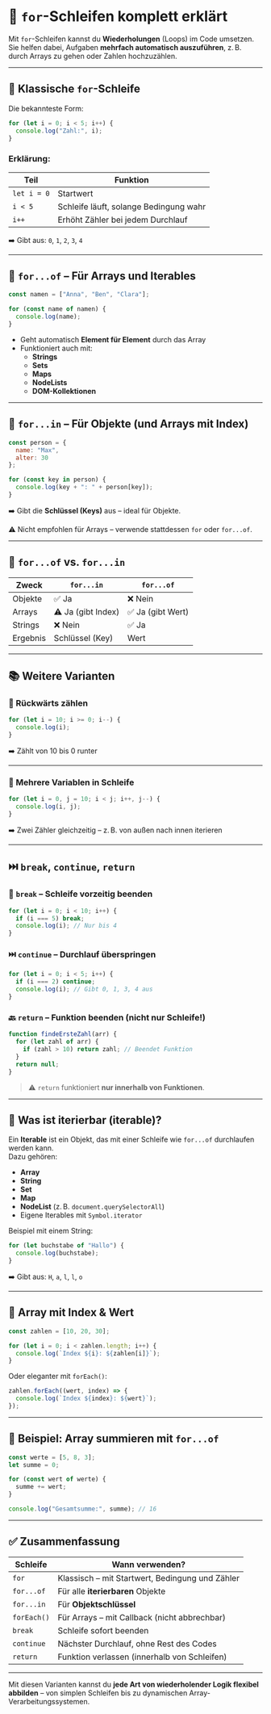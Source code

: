 # 🔁 `for`-Schleifen komplett erklärt

Mit `for`-Schleifen kannst du **Wiederholungen** (Loops) im Code umsetzen. Sie helfen dabei, Aufgaben **mehrfach automatisch auszuführen**, z. B. durch Arrays zu gehen oder Zahlen hochzuzählen.

---

## 🧩 Klassische `for`-Schleife

Die bekannteste Form:

```js
for (let i = 0; i < 5; i++) {
  console.log("Zahl:", i);
}
```

### Erklärung:

| Teil         | Funktion                                  |
|--------------|-------------------------------------------|
| `let i = 0`  | Startwert                                 |
| `i < 5`      | Schleife läuft, solange Bedingung wahr    |
| `i++`        | Erhöht Zähler bei jedem Durchlauf         |

➡️ Gibt aus: `0`, `1`, `2`, `3`, `4`

---

## 🔄 `for...of` – Für Arrays und Iterables

```js
const namen = ["Anna", "Ben", "Clara"];

for (const name of namen) {
  console.log(name);
}
```

- Geht automatisch **Element für Element** durch das Array
- Funktioniert auch mit:
  - **Strings**
  - **Sets**
  - **Maps**
  - **NodeLists**
  - **DOM-Kollektionen**

---

## 🔄 `for...in` – Für Objekte (und Arrays mit Index)

```js
const person = {
  name: "Max",
  alter: 30
};

for (const key in person) {
  console.log(key + ": " + person[key]);
}
```

➡️ Gibt die **Schlüssel (Keys)** aus – ideal für Objekte.

⚠️ Nicht empfohlen für Arrays – verwende stattdessen `for` oder `for...of`.

---

## 🧠 `for...of` vs. `for...in`

| Zweck       | `for...in`             | `for...of`                     |
|-------------|------------------------|--------------------------------|
| Objekte     | ✅ Ja                   | ❌ Nein                        |
| Arrays      | ⚠️ Ja (gibt Index)     | ✅ Ja (gibt Wert)              |
| Strings     | ❌ Nein                | ✅ Ja                          |
| Ergebnis    | Schlüssel (Key)        | Wert                           |

---

## 📚 Weitere Varianten

### 🔁 Rückwärts zählen

```js
for (let i = 10; i >= 0; i--) {
  console.log(i);
}
```

➡️ Zählt von 10 bis 0 runter

---

### 🔁 Mehrere Variablen in Schleife

```js
for (let i = 0, j = 10; i < j; i++, j--) {
  console.log(i, j);
}
```

➡️ Zwei Zähler gleichzeitig – z. B. von außen nach innen iterieren

---

## ⏭️ `break`, `continue`, `return`

### 🔨 `break` – Schleife vorzeitig beenden

```js
for (let i = 0; i < 10; i++) {
  if (i === 5) break;
  console.log(i); // Nur bis 4
}
```

### ⏭️ `continue` – Durchlauf überspringen

```js
for (let i = 0; i < 5; i++) {
  if (i === 2) continue;
  console.log(i); // Gibt 0, 1, 3, 4 aus
}
```

### 🔙 `return` – Funktion beenden (nicht nur Schleife!)

```js
function findeErsteZahl(arr) {
  for (let zahl of arr) {
    if (zahl > 10) return zahl; // Beendet Funktion
  }
  return null;
}
```

> ⚠️ `return` funktioniert **nur innerhalb von Funktionen**.

---

## 🧶 Was ist iterierbar (iterable)?

Ein **Iterable** ist ein Objekt, das mit einer Schleife wie `for...of` durchlaufen werden kann.  
Dazu gehören:

- **Array**
- **String**
- **Set**
- **Map**
- **NodeList** (z. B. `document.querySelectorAll`)
- Eigene Iterables mit `Symbol.iterator`

Beispiel mit einem String:

```js
for (let buchstabe of "Hallo") {
  console.log(buchstabe);
}
```

➡️ Gibt aus: `H`, `a`, `l`, `l`, `o`

---

## 🔁 Array mit Index & Wert

```js
const zahlen = [10, 20, 30];

for (let i = 0; i < zahlen.length; i++) {
  console.log(`Index ${i}: ${zahlen[i]}`);
}
```

Oder eleganter mit `forEach()`:

```js
zahlen.forEach((wert, index) => {
  console.log(`Index ${index}: ${wert}`);
});
```

---

## 🧪 Beispiel: Array summieren mit `for...of`

```js
const werte = [5, 8, 3];
let summe = 0;

for (const wert of werte) {
  summe += wert;
}

console.log("Gesamtsumme:", summe); // 16
```

---

## ✅ Zusammenfassung

| Schleife      | Wann verwenden?                                    |
|---------------|----------------------------------------------------|
| `for`         | Klassisch – mit Startwert, Bedingung und Zähler    |
| `for...of`    | Für alle **iterierbaren** Objekte                  |
| `for...in`    | Für **Objektschlüssel**                            |
| `forEach()`   | Für Arrays – mit Callback (nicht abbrechbar)       |
| `break`       | Schleife sofort beenden                            |
| `continue`    | Nächster Durchlauf, ohne Rest des Codes            |
| `return`      | Funktion verlassen (innerhalb von Schleifen)       |

---

Mit diesen Varianten kannst du **jede Art von wiederholender Logik flexibel abbilden** – von simplen Schleifen bis zu dynamischen Array-Verarbeitungssystemen.
